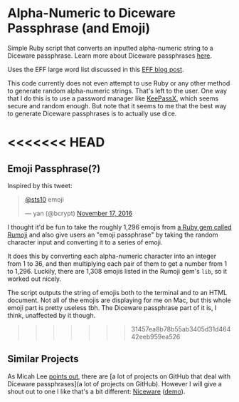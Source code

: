 # Alpha-Numeric to Diceware Passphrase (and Emoji)

Simple Ruby script that converts an inputted alpha-numeric string to a Diceware passphrase. Learn more about Diceware passphrases [here](https://theintercept.com/2015/03/26/passphrases-can-memorize-attackers-cant-guess/).

Uses the EFF large word list discussed in this [EFF blog post](https://www.eff.org/deeplinks/2016/07/new-wordlists-random-passphrases).

This code currently does not even attempt to use Ruby or any other method to generate random alpha-numeric strings. That's left to the user. One way that I do this is to use a password manager like [KeePassX](https://www.keepassx.org/), which seems secure and random enough. But note that it seems to me that the best way to generate Diceware passphrases is to actually use dice.

<<<<<<< HEAD
=======
## Emoji Passphrase(?)

Inspired by this tweet:

<blockquote class="twitter-tweet" data-lang="en"><p lang="es" dir="ltr"><a href="https://twitter.com/sts10">@sts10</a> emoji</p>&mdash; yan (@bcrypt) <a href="https://twitter.com/bcrypt/status/799367321466744832">November 17, 2016</a></blockquote>
<script async src="//platform.twitter.com/widgets.js" charset="utf-8"></script>

I thought it'd be fun to take the roughly 1,296 emojis from [a Ruby gem called Rumoji](https://github.com/mwunsch/rumoji) and also give users an "emoji passphrase" by taking the random character input and converting it to a series of emoji. 

It does this by converting each alpha-numeric character into an integer from 1 to 36, and then multiplying each pair of them to get a number from 1 to 1,296. Luckily, there are 1,308 emojis listed in the Rumoji gem's `lib`, so it worked out nicely.

The script outputs the string of emojis both to the terminal and to an HTML document. Not all of the emojis are displaying for me on Mac, but this whole emoji part is pretty useless tbh. The Diceware passphrase part of it is, I think, unaffected by it though. 

>>>>>>> 31457ea8b78b55ab3405d31d46442eeb959ea526
## Similar Projects

As Micah Lee [points out](https://theintercept.com/2015/03/26/passphrases-can-memorize-attackers-cant-guess/), there are [a lot of projects on GitHub that deal with Diceware passphrases](a lot of projects on GitHub). However I will give a shout out to one I like that's a bit different: [Niceware](https://github.com/diracdeltas/niceware) ([demo](https://diracdeltas.github.io/niceware/)).

